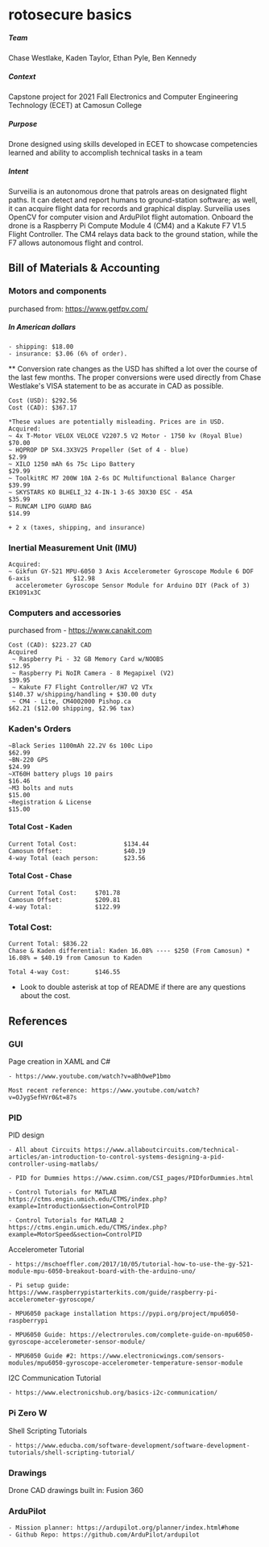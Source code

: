 # rotosecure basics

##### Team 
Chase Westlake, Kaden Taylor, Ethan Pyle, Ben Kennedy

##### Context
Capstone project for 2021 Fall Electronics and Computer Engineering Technology (ECET) at Camosun College

##### Purpose
Drone designed using skills developed in ECET to showcase competencies learned and ability to accomplish technical tasks in a team

##### Intent
Surveilia is an autonomous drone that patrols areas on designated flight paths. It can detect and report humans to ground-station software; as well, it can acquire flight data for records and graphical display. Surveilia uses OpenCV for computer vision and ArduPilot flight automation. Onboard the drone is a Raspberry Pi Compute Module 4 (CM4) and a Kakute F7 V1.5 Flight Controller. The CM4 relays data back to the ground station, while the F7 allows autonomous flight and control.  




## Bill of Materials & Accounting

### Motors and components 

purchased from: https://www.getfpv.com/ 

##### In American dollars 
    - shipping: $18.00 
    - insurance: $3.06 (6% of order).
    
** Conversion rate changes as the USD has shifted a lot over the course of the last few months. The proper conversions were used directly from Chase Westlake's VISA statement to be as accurate in CAD as possible.

    Cost (USD): $292.56
    Cost (CAD): $367.17
    
    *These values are potentially misleading. Prices are in USD. 
    Acquired: 
    ~ 4x T-Motor VELOX VELOCE V2207.5 V2 Motor - 1750 kv (Royal Blue)                       $70.00
    ~ HQPROP DP 5X4.3X3V25 Propeller (Set of 4 - blue)                                      $2.99
    ~ XILO 1250 mAh 6s 75c Lipo Battery                                                     $29.99
    ~ ToolkitRC M7 200W 10A 2-6s DC Multifunctional Balance Charger                         $39.99
    ~ SKYSTARS KO BLHELI_32 4-IN-1 3-6S 30X30 ESC - 45A                                     $35.99
    ~ RUNCAM LIPO GUARD BAG                                                                 $14.99
                                                                                            + 2 x (taxes, shipping, and insurance)
                                                                                            
### Inertial Measurement Unit (IMU)

    Acquired:
    ~ Gikfun GY-521 MPU-6050 3 Axis Accelerometer Gyroscope Module 6 DOF 6-axis            $12.98
      accelerometer Gyroscope Sensor Module for Arduino DIY (Pack of 3) EK1091x3C             


### Computers and accessories 
purchased from - https://www.canakit.com

    Cost (CAD): $223.27 CAD
    Acquired 
     ~ Raspberry Pi - 32 GB Memory Card w/NOOBS                                           $12.95
     ~ Raspberry Pi NoIR Camera - 8 Megapixel (V2)                                        $39.95
     ~ Kakute F7 Flight Controller/H7 V2 VTx                                              $140.37 w/shipping/handling + $30.00 duty  
     ~ CM4 - Lite, CM4002000 Pishop.ca                                                    $62.21 ($12.00 shipping, $2.96 tax)


### Kaden's Orders
    ~Black Series 1100mAh 22.2V 6s 100c Lipo                                              $62.99
    ~BN-220 GPS                                                                           $24.99
    ~XT60H battery plugs 10 pairs                                                         $16.46
    ~M3 bolts and nuts                                                                    $15.00
    ~Registration & License                                                               $15.00
    
#### Total Cost - Kaden
    
    Current Total Cost:             $134.44
    Camosun Offset:                 $40.19
    4-way Total (each person:       $23.56

#### Total Cost - Chase

    Current Total Cost:     $701.78
    Camosun Offset:         $209.81
    4-way Total:            $122.99
    
    
### Total Cost:
    
    Current Total: $836.22
    Chase & Kaden differential: Kaden 16.08% ---- $250 (From Camosun) * 16.08% = $40.19 from Camosun to Kaden
    
    Total 4-way Cost:       $146.55


* Look to  double asterisk at top of README if there are any questions about the cost. 

         
         
         
## References

### GUI
Page creation in XAML and C# 

    - https://www.youtube.com/watch?v=aBh0weP1bmo
                               
    Most recent reference: https://www.youtube.com/watch?v=OJygSefHVr0&t=87s

### PID
PID design 

    - All about Circuits https://www.allaboutcircuits.com/technical-articles/an-introduction-to-control-systems-designing-a-pid-controller-using-matlabs/
    
    - PID for Dummies https://www.csimn.com/CSI_pages/PIDforDummies.html

    - Control Tutorials for MATLAB https://ctms.engin.umich.edu/CTMS/index.php?example=Introduction&section=ControlPID
    
    - Control Tutorials for MATLAB 2 https://ctms.engin.umich.edu/CTMS/index.php?example=MotorSpeed&section=ControlPID


Accelerometer Tutorial 

    - https://mschoeffler.com/2017/10/05/tutorial-how-to-use-the-gy-521-module-mpu-6050-breakout-board-with-the-arduino-uno/
                       
    - Pi setup guide: https://www.raspberrypistarterkits.com/guide/raspberry-pi-accelerometer-gyroscope/
    
    - MPU6050 package installation https://pypi.org/project/mpu6050-raspberrypi
    
    - MPU6050 Guide: https://electrorules.com/complete-guide-on-mpu6050-gyroscope-accelerometer-sensor-module/
    
    - MPU6050 Guide #2: https://www.electronicwings.com/sensors-modules/mpu6050-gyroscope-accelerometer-temperature-sensor-module


I2C Communication Tutorial 
                                    
    - https://www.electronicshub.org/basics-i2c-communication/


### Pi Zero W

Shell Scripting Tutorials

    - https://www.educba.com/software-development/software-development-tutorials/shell-scripting-tutorial/

### Drawings
Drone CAD drawings built in: Fusion 360

### ArduPilot

    - Mission planner: https://ardupilot.org/planner/index.html#home
    - Github Repo: https://github.com/ArduPilot/ardupilot

